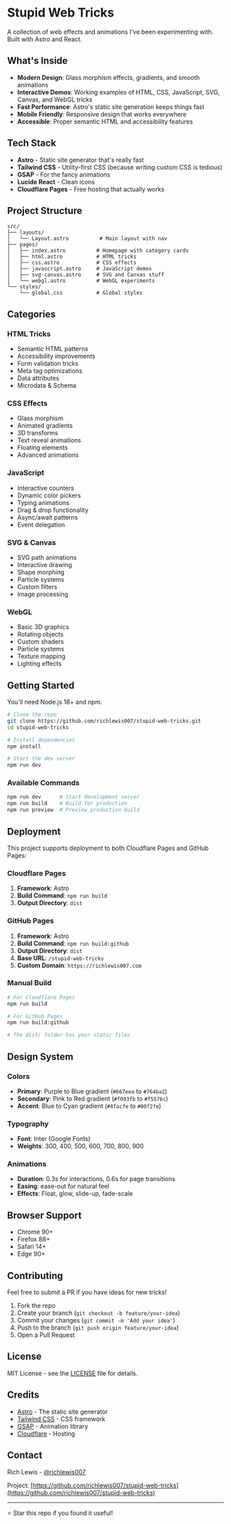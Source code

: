 # Stupid Web Tricks

A collection of web effects and animations I've been experimenting with. Built with Astro and React.

## What's Inside

- **Modern Design**: Glass morphism effects, gradients, and smooth animations
- **Interactive Demos**: Working examples of HTML, CSS, JavaScript, SVG, Canvas, and WebGL tricks
- **Fast Performance**: Astro's static site generation keeps things fast
- **Mobile Friendly**: Responsive design that works everywhere
- **Accessible**: Proper semantic HTML and accessibility features

## Tech Stack

- **Astro** - Static site generator that's really fast
- **Tailwind CSS** - Utility-first CSS (because writing custom CSS is tedious)
- **GSAP** - For the fancy animations
- **Lucide React** - Clean icons
- **Cloudflare Pages** - Free hosting that actually works

## Project Structure

```
src/
├── layouts/
│   └── Layout.astro          # Main layout with nav
├── pages/
│   ├── index.astro          # Homepage with category cards
│   ├── html.astro           # HTML tricks
│   ├── css.astro            # CSS effects
│   ├── javascript.astro     # JavaScript demos
│   ├── svg-canvas.astro     # SVG and Canvas stuff
│   └── webgl.astro          # WebGL experiments
└── styles/
    └── global.css           # Global styles
```

## Categories

### HTML Tricks
- Semantic HTML patterns
- Accessibility improvements
- Form validation tricks
- Meta tag optimizations
- Data attributes
- Microdata & Schema

### CSS Effects
- Glass morphism
- Animated gradients
- 3D transforms
- Text reveal animations
- Floating elements
- Advanced animations

### JavaScript
- Interactive counters
- Dynamic color pickers
- Typing animations
- Drag & drop functionality
- Async/await patterns
- Event delegation

### SVG & Canvas
- SVG path animations
- Interactive drawing
- Shape morphing
- Particle systems
- Custom filters
- Image processing

### WebGL
- Basic 3D graphics
- Rotating objects
- Custom shaders
- Particle systems
- Texture mapping
- Lighting effects

## Getting Started

You'll need Node.js 18+ and npm.

```bash
# Clone the repo
git clone https://github.com/richlewis007/stupid-web-tricks.git
cd stupid-web-tricks

# Install dependencies
npm install

# Start the dev server
npm run dev
```

### Available Commands

```bash
npm run dev      # Start development server
npm run build    # Build for production
npm run preview  # Preview production build
```

## Deployment

This project supports deployment to both Cloudflare Pages and GitHub Pages:

### Cloudflare Pages

1. **Framework**: Astro
2. **Build Command**: `npm run build`
3. **Output Directory**: `dist`

### GitHub Pages

1. **Framework**: Astro
2. **Build Command**: `npm run build:github`
3. **Output Directory**: `dist`
4. **Base URL**: `/stupid-web-tricks`
5. **Custom Domain**: `https://richlewis007.com`

### Manual Build

```bash
# For Cloudflare Pages
npm run build

# For GitHub Pages
npm run build:github

# The dist/ folder has your static files
```

## Design System

### Colors
- **Primary**: Purple to Blue gradient (`#667eea` to `#764ba2`)
- **Secondary**: Pink to Red gradient (`#f093fb` to `#f5576c`)
- **Accent**: Blue to Cyan gradient (`#4facfe` to `#00f2fe`)

### Typography
- **Font**: Inter (Google Fonts)
- **Weights**: 300, 400, 500, 600, 700, 800, 900

### Animations
- **Duration**: 0.3s for interactions, 0.6s for page transitions
- **Easing**: ease-out for natural feel
- **Effects**: Float, glow, slide-up, fade-scale

## Browser Support

- Chrome 90+
- Firefox 88+
- Safari 14+
- Edge 90+

## Contributing

Feel free to submit a PR if you have ideas for new tricks!

1. Fork the repo
2. Create your branch (`git checkout -b feature/your-idea`)
3. Commit your changes (`git commit -m 'Add your idea'`)
4. Push to the branch (`git push origin feature/your-idea`)
5. Open a Pull Request

## License

MIT License - see the [LICENSE](LICENSE) file for details.

## Credits

- [Astro](https://astro.build/) - The static site generator
- [Tailwind CSS](https://tailwindcss.com/) - CSS framework
- [GSAP](https://greensock.com/gsap/) - Animation library
- [Cloudflare](https://cloudflare.com/) - Hosting

## Contact

Rich Lewis - [@richlewis007](https://github.com/richlewis007)

Project: [https://github.com/richlewis007/stupid-web-tricks](https://github.com/richlewis007/stupid-web-tricks)

---

⭐ Star this repo if you found it useful!